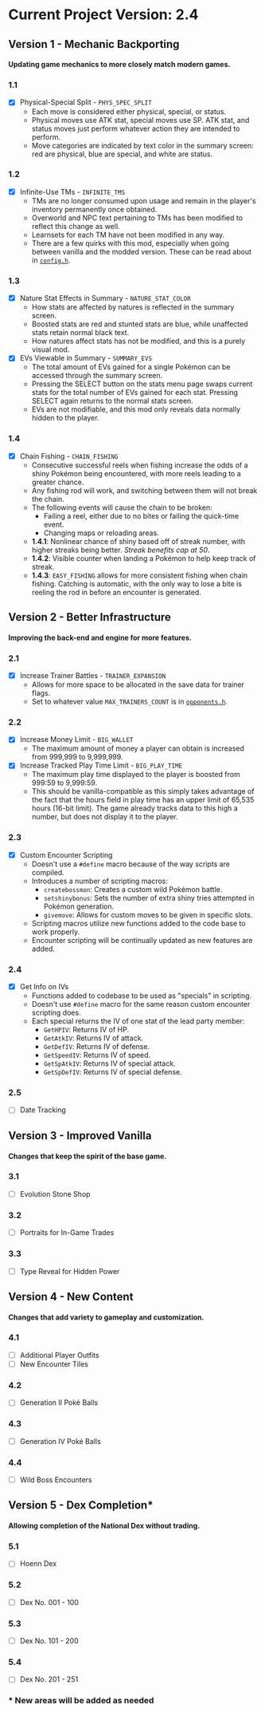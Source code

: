 # Current Project Version: 2.4 #

## Version 1 - Mechanic Backporting ##
#### Updating game mechanics to more closely match modern games. ####

### 1.1 ###
- [X] Physical-Special Split - `PHYS_SPEC_SPLIT`
    - Each move is considered either physical, special, or status.
    - Physical moves use ATK stat, special moves use SP. ATK stat, and status moves just perform
      whatever action they are intended to perform.
    - Move categories are indicated by text color in the summary screen: red are physical, blue are
      special, and white are status.

### 1.2 ###
- [X] Infinite-Use TMs - `INFINITE_TMS`
  - TMs are no longer consumed upon usage and remain in the player's inventory permanently once
    obtained.
  - Overworld and NPC text pertaining to TMs has been modified to reflect this change as well.
  - Learnsets for each TM have not been modified in any way.
  - There are a few quirks with this mod, especially when going between vanilla and the modded
    version. These can be read about in [`config.h`](../include/config.h).

### 1.3 ###
- [X] Nature Stat Effects in Summary - `NATURE_STAT_COLOR`
  - How stats are affected by natures is reflected in the summary screen.
  - Boosted stats are red and stunted stats are blue, while unaffected stats retain normal black
    text.
  - How natures affect stats has not be modified, and this is a purely visual mod.
- [X] EVs Viewable in Summary - `SUMMARY_EVS`
  - The total amount of EVs gained for a single Pokémon can be accessed through the summary screen.
  - Pressing the SELECT button on the stats menu page swaps current stats for the total number of
    EVs gained for each stat. Pressing SELECT again returns to the normal stats screen.
  - EVs are not modifiable, and this mod only reveals data normally hidden to the player.

### 1.4 ###
- [X] Chain Fishing - `CHAIN_FISHING`
  - Consecutive successful reels when fishing increase the odds of a shiny Pokémon being
    encountered, with more reels leading to a greater chance.
  - Any fishing rod will work, and switching between them will not break the chain.
  - The following events will cause the chain to be broken:
    - Failing a reel, either due to no bites or failing the quick-time event.
    - Changing maps or reloading areas.
  - **1.4.1**: Nonlinear chance of shiny based off of streak number, with higher streaks being
               better. _Streak benefits cap at 50_.
  - **1.4.2**: Visible counter when landing a Pokémon to help keep track of streak.
  - **1.4.3**: `EASY_FISHING` allows for more consistent fishing when chain fishing. Catching is
               automatic, with the only way to lose a bite is reeling the rod in before an encounter
               is generated.


## Version 2 - Better Infrastructure ##
#### Improving the back-end and engine for more features. ####
### 2.1 ###
- [X] Increase Trainer Battles - `TRAINER_EXPANSION`
  - Allows for more space to be allocated in the save data for trainer flags.
  - Set to whatever value `MAX_TRAINERS_COUNT` is in
    [`opponents.h`](../include/constants/opponents.h).

### 2.2 ###
- [X] Increase Money Limit - `BIG_WALLET`
  - The maximum amount of money a player can obtain is increased from 999,999 to 9,999,999.
- [X] Increase Tracked Play Time Limit - `BIG_PLAY_TIME`
  - The maximum play time displayed to the player is boosted from 999:59 to 9,999:59.
  - This should be vanilla-compatible as this simply takes advantage of the fact that the hours
    field in play time has an upper limit of 65,535 hours (16-bit limit). The game already tracks
    data to this high a number, but does not display it to the player.

### 2.3 ###
- [X] Custom Encounter Scripting
  - Doesn't use a `#define` macro because of the way scripts are compiled.
  - Introduces a number of scripting macros:
    - `createbossmon`: Creates a custom wild Pokémon battle.
    - `setshinybonus`: Sets the number of extra shiny tries attempted in Pokémon generation.
    - `givemove`: Allows for custom moves to be given in specific slots.
  - Scripting macros utilize new functions added to the code base to work properly.
  - Encounter scripting will be continually updated as new features are added.

### 2.4 ###
- [X] Get Info on IVs
  - Functions added to codebase to be used as "specials" in scripting.
  - Doesn't use `#define` macro for the same reason custom encounter scripting does.
  - Each special returns the IV of one stat of the lead party member:
    - `GetHPIV`: Returns IV of HP.
    - `GetAtkIV`: Returns IV of attack.
    - `GetDefIV`: Returns IV of defense.
    - `GetSpeedIV`: Returns IV of speed.
    - `GetSpAtkIV`: Returns IV of special attack.
    - `GetSpDefIV`: Returns IV of special defense.

### 2.5 ###
- [ ] Date Tracking


## Version 3 - Improved Vanilla ##
#### Changes that keep the spirit of the base game. ####
### 3.1 ###
- [ ] Evolution Stone Shop

### 3.2 ###
- [ ] Portraits for In-Game Trades

### 3.3 ###
- [ ] Type Reveal for Hidden Power


## Version 4 - New Content ##
#### Changes that add variety to gameplay and customization. ####
### 4.1 ###
- [ ] Additional Player Outfits
- [ ] New Encounter Tiles

### 4.2 ###
- [ ] Generation II Poké Balls

### 4.3 ###
- [ ] Generation IV Poké Balls

### 4.4 ###
- [ ] Wild Boss Encounters


## Version 5 - Dex Completion* ##
#### Allowing completion of the National Dex without trading. ####
### 5.1 ###
- [ ] Hoenn Dex

### 5.2 ###
- [ ] Dex No. 001 - 100

### 5.3 ###
- [ ] Dex No. 101 - 200

### 5.4 ###
- [ ] Dex No. 201 - 251

### * New areas will be added as needed ###
